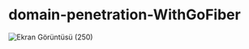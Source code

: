 # domain-penetration-WithGoFiber

![Ekran Görüntüsü (250)](https://github.com/bilalylmz39/domain-penetration-WithGoFiber/assets/73113934/ef646dce-9ec7-45fb-9ed5-a3a573f5de9c)
